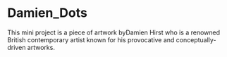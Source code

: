 # Damien_Dots
This mini project is a piece of artwork byDamien Hirst who is a renowned British contemporary artist known for his provocative and conceptually-driven artworks.
